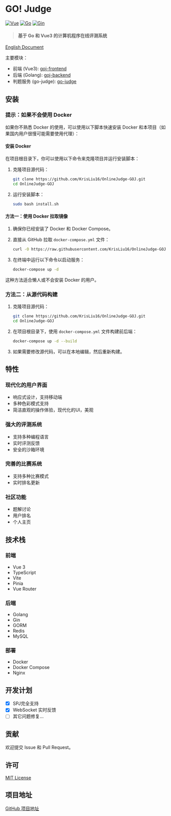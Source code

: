 # GO! Judge

[![Vue](https://img.shields.io/badge/vue-3.3.4-brightgreen.svg?style=flat-square)](https://vuejs.org/)
[![Go](https://img.shields.io/badge/go-1.22-blue.svg?style=flat-square)](https://golang.org/)
[![Gin](https://img.shields.io/badge/gin-1.9.1-blue.svg?style=flat-square)](https://gin-gonic.com/)

> #### 基于 Go 和 Vue3 的计算机程序在线评测系统

[English Document](README-EN.md)

主要模块：

- 前端 (Vue3): [goj-frontend](https://github.com/KrisLiu16/OnlineJudge-GOJ/tree/main/goj-frontend)
- 后端 (Golang): [goj-backend](https://github.com/KrisLiu16/OnlineJudge-GOJ/tree/main/goj-backend)
- 判题服务 (go-judge): [go-judge](https://github.com/criyle/go-judge)

## 安装

### 提示：如果不会使用 Docker

如果你不熟悉 Docker 的使用，可以使用以下脚本快速安装 Docker 和本项目（如果国内用户很慢可能需要使用代理）：

#### 安装 Docker

在项目根目录下，你可以使用以下命令来克隆项目并运行安装脚本：

1. 克隆项目源代码：

   ```bash
   git clone https://github.com/KrisLiu16/OnlineJudge-GOJ.git
   cd OnlineJudge-GOJ
   ```

2. 运行安装脚本：

   ```bash
   sudo bash install.sh
   ```

#### 方法一：使用 Docker 拉取镜像

1. 确保你已经安装了 Docker 和 Docker Compose。
2. 直接从 GitHub 拉取 `docker-compose.yml` 文件：

   ```bash
   curl -O https://raw.githubusercontent.com/KrisLiu16/OnlineJudge-GOJ/main/docker/docker-compose.yml
   ```

3. 在终端中运行以下命令以启动服务：

   ```bash
   docker-compose up -d
   ```

这种方法适合懒人或不会安装 Docker 的用户。

### 方法二：从源代码构建

1. 克隆项目源代码：

   ```bash
   git clone https://github.com/KrisLiu16/OnlineJudge-GOJ.git
   cd OnlineJudge-GOJ
   ```

2. 在项目根目录下，使用 `docker-compose.yml` 文件构建前后端：

   ```bash
   docker-compose up -d --build
   ```

3. 如果需要修改源代码，可以在本地编辑，然后重新构建。

## 特性

### 现代化的用户界面
- 响应式设计，支持移动端
- 多种色彩模式支持
- 简洁直观的操作体验，现代化的UI，美观

### 强大的评测系统
- 支持多种编程语言
- 实时评测反馈
- 安全的沙箱环境

### 完善的比赛系统
- 支持多种比赛模式
- 实时排名更新

### 社区功能
- 题解讨论
- 用户排名
- 个人主页

## 技术栈

### 前端
- Vue 3
- TypeScript
- Vite
- Pinia
- Vue Router

### 后端
- Golang
- Gin
- GORM
- Redis
- MySQL

### 部署
- Docker
- Docker Compose
- Nginx

## 开发计划

- [X] SPJ完全支持
- [X] WebSocket 实时反馈
- [ ] 其它问题修复...

## 贡献

欢迎提交 Issue 和 Pull Request。

## 许可

[MIT License](LICENSE)

## 项目地址

[GitHub 项目地址](https://github.com/KrisLiu16/OnlineJudge-GOJ)
